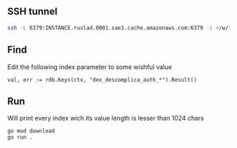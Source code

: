 ## SSH tunnel
```bash
ssh -L 6379:INSTANCE.ruxlad.0001.sae1.cache.amazonaws.com:6379 -i ~/w/infrastructure/terraform/global/credentials/redis-bastion.pem ubuntu@18.230.22.135
```

## Find

Edit the following index parameter to some wishful value
```
val, err := rdb.Keys(ctx, "dex_descomplica_auth_*").Result()
```

## Run
Will print every index wich its value length is lesser than 1024 chars
```
go mod download
go run .
```